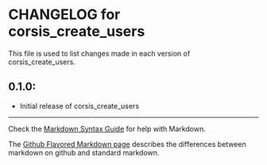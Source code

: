 # CHANGELOG for corsis_create_users

This file is used to list changes made in each version of corsis_create_users.

## 0.1.0:

* Initial release of corsis_create_users

- - -
Check the [Markdown Syntax Guide](http://daringfireball.net/projects/markdown/syntax) for help with Markdown.

The [Github Flavored Markdown page](http://github.github.com/github-flavored-markdown/) describes the differences between markdown on github and standard markdown.
